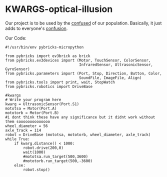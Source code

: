 # KWARGS-optical-illusion

Our project is to be used by the [confused](https://www.youtube.com/watch?v=U7X7cEh5au8) of our population. Basically, it just adds to everyone's [confusion](https://www.google.com/search?q=confusion).

Our Code:
```
#!/usr/bin/env pybricks-micropython

from pybricks import ev3brick as brick
from pybricks.ev3devices import (Motor, TouchSensor, ColorSensor,
                                 InfraredSensor, UltrasonicSensor, GyroSensor)
from pybricks.parameters import (Port, Stop, Direction, Button, Color,
                                 SoundFile, ImageFile, Align)
from pybricks.tools import print, wait, StopWatch
from pybricks.robotics import DriveBase

#kwargs
# Write your program here
kwarg = UltrasonicSensor(Port.S1)
mototsa = Motor(Port.A)
mototorb = Motor(Port.B)
#i dont think these have any significance but it didnt work without them soooooooooooooo
wheel_diameter = 56
axle_track = 114
robot = DriveBase (mototsa, mototorb, wheel_diameter, axle_track)
while True:
    if kwarg.distance() < 1000:
        robot.drive(200,0)
        wait(1000)
        #mototsa.run_target(500,3600)
        #mototorb.run_target(500,-3600)
    else:
        robot.stop()
```
